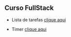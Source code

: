## Curso FullStack

- Lista de tarefas  <a href="https://andersonndiass.github.io/Curso-FullStack/list/assets/" target="_blank">clique aqui</a>

- Timer  <a href="https://andersonndiass.github.io/Curso-FullStack/timer/assets/" target="_blank">clique aqui</a>